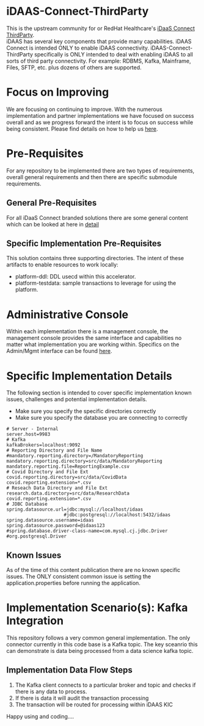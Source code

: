 # iDAAS-Connect-ThirdParty
This is the upstream community for or RedHat Healthcare's <a href="https://github.com/RedHat-Healthcare/iDaaS-Connect/tree/master/iDaaS-Connect-ThirdParty" target="_blank">iDaaS Connect ThirdParty</a>.<br/>
iDAAS has several key components that provide many capabilities. iDAAS Connect is intended ONLY
to enable iDAAS connectivity. iDAAS-Connect-ThirdParty specifically is ONLY intended to deal with enabling
iDAAS to all sorts of third party connectivity. For example: RDBMS, Kafka, Mainframe, Files, SFTP, etc.
plus dozens of others are supported.

# Focus on Improving
We are focusing on continuing to improve. With the numerous implementation and partner implementations we
have focused on success overall and as we progress forward the intent is to focus on success while being consistent.
Please find details on how to help us [here](https://github.com/Project-Herophilus/Project-Herophilus-Assets/blob/main/OngoingEnhancements.md).

# Pre-Requisites
For any repository to be implemented there are two types of requirements, overall general requirements
and then there are specific submodule requirements.

## General Pre-Requisites
For all iDaaS Connect branded solutions there are some general content which can be looked at
here in [detail](https://github.com/Project-Herophilus/Project-Herophilus-Assets/blob/main/CloningBuildingRunningSolution.md)

## Specific Implementation Pre-Requisites
This solution contains three supporting directories. The intent of these artifacts to enable
resources to work locally: <br/>
+ platform-ddl: DDL usecd within this accelerator.
+ platform-testdata: sample transactions to leverage for using the platform. 

# Administrative Console
Within each implementation there is a management console, the management console provides the same
interface and capabilities no matter what implementation you are working within. Specifics on the
Admin/Mgmt interface can be found
[here](https://github.com/Project-Herophilus/Project-Herophilus-Assets/blob/main/AdministeringPlatform.md).

# Specific Implementation Details
The following section is intended to cover specific implementation known issues, challenges and potential implementation
details.
- Make sure you specify the specific directories correctly
- Make sure you specify the database you are connecting to correctly
```
# Server - Internal
server.host=9983
# Kafka
kafkaBrokers=localhost:9092
# Reporting Directory and File Name
#mandatory.reporting.directory=/MandatoryReporting
mandatory.reporting.directory=src/data/MandatoryReporting
mandatory.reporting.file=ReportingExample.csv
# Covid Directory and File Ext
covid.reporting.directory=src/data/CovidData
covid.reporting.extension=*.csv
# Reseach Data Directory and File Ext
research.data.directory=src/data/ResearchData
covid.reporting.extension=*.csv
# JDBC Database
spring.datasource.url=jdbc:mysql://localhost/idaas
                     #jdbc:postgresql://localhost:5432/idaas
spring.datasource.username=idaas
spring.datasource.password=@idaas123
#spring.database.driver-class-name=com.mysql.cj.jdbc.Driver
#org.postgresql.Driver
```

## Known Issues
As of the time of this content publication there are no known specific issues. The ONLY consistent
common issue is setting the application.properties before running the application.

# Implementation Scenario(s): Kafka Integration 
This repository follows a very common general implementation. The only connector currently in this code
base is a Kafka topic. The key sceanrio this can demonstrate is data being processed from a data science 
kafka topic.

## Implementation Data Flow Steps
1. The Kafka client connects to a particular broker and topic and checks if there is any data to process. 
2. If there is data it will audit the transaction processing 
3. The transaction will be routed for processing within iDAAS KIC
    
Happy using and coding....
